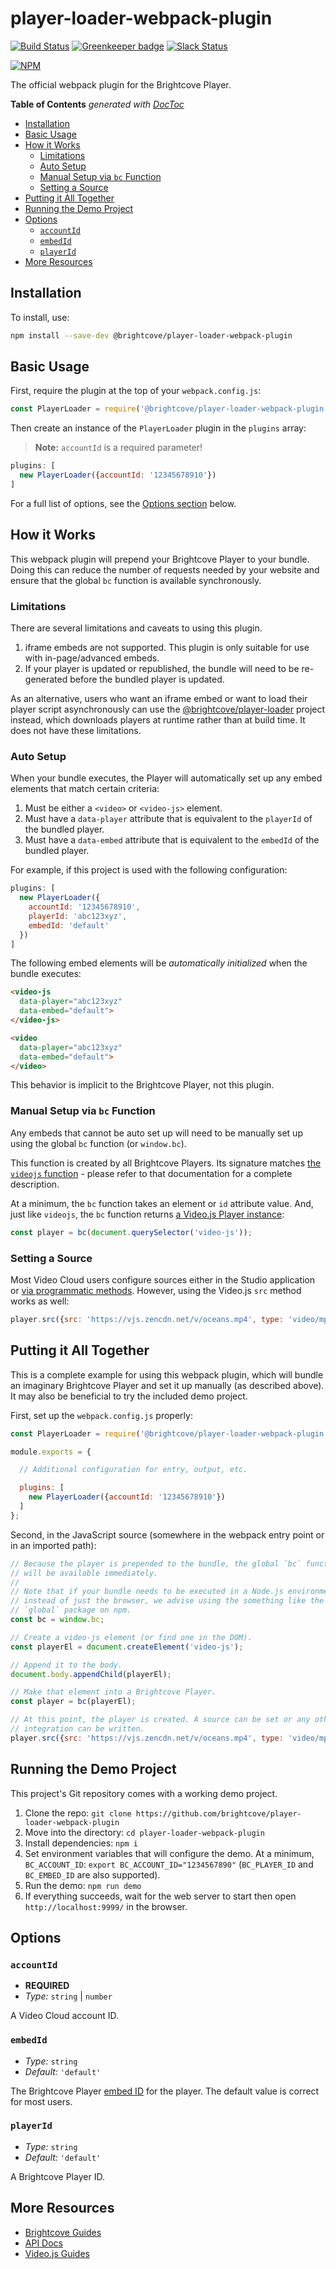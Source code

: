 # player-loader-webpack-plugin

[![Build Status](https://travis-ci.org/brightcove/player-loader-webpack-plugin.svg?branch=master)](https://travis-ci.org/brightcove/player-loader-webpack-plugin)
[![Greenkeeper badge](https://badges.greenkeeper.io/brightcove/player-loader-webpack-plugin.svg)](https://greenkeeper.io/)
[![Slack Status](http://slack.videojs.com/badge.svg)](http://slack.videojs.com)

[![NPM](https://nodei.co/npm/@brightcove/player-loader-webpack-plugin.png?downloads=true&downloadRank=true)](https://nodei.co/npm/@brightcove/player-loader-webpack-plugin/)

The official webpack plugin for the Brightcove Player.

<!-- START doctoc generated TOC please keep comment here to allow auto update -->
<!-- DON'T EDIT THIS SECTION, INSTEAD RE-RUN doctoc TO UPDATE -->
**Table of Contents**  *generated with [DocToc](https://github.com/thlorenz/doctoc)*

- [Installation](#installation)
- [Basic Usage](#basic-usage)
- [How it Works](#how-it-works)
  - [Limitations](#limitations)
  - [Auto Setup](#auto-setup)
  - [Manual Setup via `bc` Function](#manual-setup-via-bc-function)
  - [Setting a Source](#setting-a-source)
- [Putting it All Together](#putting-it-all-together)
- [Running the Demo Project](#running-the-demo-project)
- [Options](#options)
  - [`accountId`](#accountid)
  - [`embedId`](#embedid)
  - [`playerId`](#playerid)
- [More Resources](#more-resources)

<!-- END doctoc generated TOC please keep comment here to allow auto update -->

## Installation
To install, use:

```sh
npm install --save-dev @brightcove/player-loader-webpack-plugin
```

## Basic Usage
First, require the plugin at the top of your `webpack.config.js`:

```js
const PlayerLoader = require('@brightcove/player-loader-webpack-plugin');
```

Then create an instance of the `PlayerLoader` plugin in the `plugins` array:

> **Note:** `accountId` is a required parameter!

```js
plugins: [
  new PlayerLoader({accountId: '12345678910'})
]
```

For a full list of options, see the [Options section](#options) below.

## How it Works
This webpack plugin will prepend your Brightcove Player to your bundle. Doing this can reduce the number of requests needed by your website and ensure that the global `bc` function is available synchronously.

### Limitations
There are several limitations and caveats to using this plugin.

1. iframe embeds are not supported. This plugin is only suitable for use with in-page/advanced embeds.
1. If your player is updated or republished, the bundle will need to be re-generated before the bundled player is updated.

As an alternative, users who want an iframe embed or want to load their player script asynchronously can use the [@brightcove/player-loader](https://github.com/brightcove/player-loader) project instead, which downloads players at runtime rather than at build time. It does not have these limitations.

### Auto Setup
When your bundle executes, the Player will automatically set up any embed elements that match certain criteria:

1. Must be either a `<video>` or `<video-js>` element.
1. Must have a `data-player` attribute that is equivalent to the `playerId` of the bundled player.
1. Must have a `data-embed` attribute that is equivalent to the `embedId` of the bundled player.

For example, if this project is used with the following configuration:

```js
plugins: [
  new PlayerLoader({
    accountId: '12345678910',
    playerId: 'abc123xyz',
    embedId: 'default'
  })
]
```

The following embed elements will be _automatically initialized_ when the bundle executes:

```html
<video-js
  data-player="abc123xyz"
  data-embed="default">
</video-js>

<video
  data-player="abc123xyz"
  data-embed="default">
</video>
```

This behavior is implicit to the Brightcove Player, not this plugin.

### Manual Setup via `bc` Function
Any embeds that cannot be auto set up will need to be manually set up using the global `bc` function (or `window.bc`).

This function is created by all Brightcove Players. Its signature matches [the `videojs` function](https://docs.brightcove.com/brightcove-player/current-release/module-videojs.html#~videojs) - please refer to that documentation for a complete description.

At a minimum, the `bc` function takes an element or `id` attribute value. And, just like `videojs`, the `bc` function returns [a Video.js Player instance](https://docs.brightcove.com/brightcove-player/current-release/Player.html):

```js
const player = bc(document.querySelector('video-js'));
```

### Setting a Source
Most Video Cloud users configure sources either in the Studio application or [via programmatic methods](https://support.brightcove.com/assigning-video-player-programmatically). However, using the Video.js `src` method works as well:

```js
player.src({src: 'https://vjs.zencdn.net/v/oceans.mp4', type: 'video/mp4'});
```

## Putting it All Together
This is a complete example for using this webpack plugin, which will bundle an imaginary Brightcove Player and set it up manually (as described above). It may also be beneficial to try the included demo project.

First, set up the `webpack.config.js` properly:

```js
const PlayerLoader = require('@brightcove/player-loader-webpack-plugin');

module.exports = {

  // Additional configuration for entry, output, etc.

  plugins: [
    new PlayerLoader({accountId: '12345678910'})
  ]
};
```

Second, in the JavaScript source (somewhere in the webpack entry point or in an imported path):

```js
// Because the player is prepended to the bundle, the global `bc` function
// will be available immediately.
//
// Note that if your bundle needs to be executed in a Node.js environment
// instead of just the browser, we advise using the something like the
// `global` package on npm.
const bc = window.bc;

// Create a video-js element (or find one in the DOM).
const playerEl = document.createElement('video-js');

// Append it to the body.
document.body.appendChild(playerEl);

// Make that element into a Brightcove Player.
const player = bc(playerEl);

// At this point, the player is created. A source can be set or any other
// integration can be written.
player.src({src: 'https://vjs.zencdn.net/v/oceans.mp4', type: 'video/mp4'});
```

## Running the Demo Project
This project's Git repository comes with a working demo project.

1. Clone the repo: `git clone https://github.com/brightcove/player-loader-webpack-plugin`
1. Move into the directory: `cd player-loader-webpack-plugin`
1. Install dependencies: `npm i`
1. Set environment variables that will configure the demo. At a minimum, `BC_ACCOUNT_ID`: `export BC_ACCOUNT_ID="1234567890"` (`BC_PLAYER_ID` and `BC_EMBED_ID` are also supported).
1. Run the demo: `npm run demo`
1. If everything succeeds, wait for the web server to start then open `http://localhost:9999/` in the browser.

## Options
### `accountId`
* **REQUIRED**
* *Type:* `string` | `number`

A Video Cloud account ID.

### `embedId`
* *Type:* `string`
* *Default:* `'default'`

The Brightcove Player [embed ID](https://support.brightcove.com/guide-embed-apis) for the player. The default value is correct for most users.

### `playerId`
* *Type:* `string`
* *Default:* `'default'`

A Brightcove Player ID.

## More Resources
* [Brightcove Guides](https://support.brightcove.com/getting-started-brightcove-player)
* [API Docs](https://docs.brightcove.com/brightcove-player/current-release/index.html)
* [Video.js Guides](https://docs.videojs.com/tutorial-videojs_.html)
